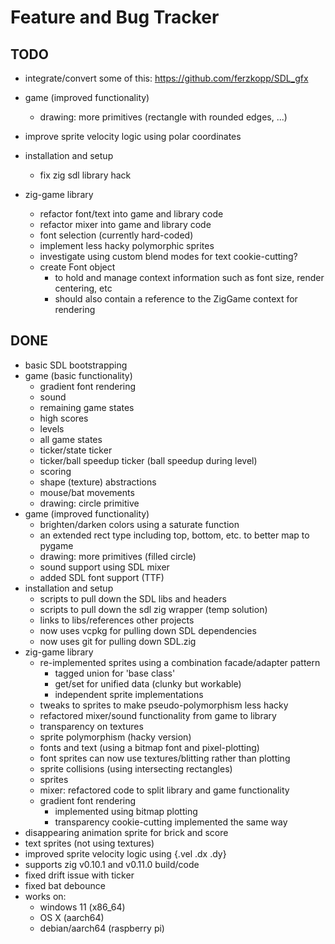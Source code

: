 # Feature and Bug Tracker

## TODO

- integrate/convert some of this: https://github.com/ferzkopp/SDL_gfx

- game (improved functionality)
  - drawing: more primitives (rectangle with rounded edges, ...)
- improve sprite velocity logic using polar coordinates
- installation and setup
  - fix zig sdl library hack
- zig-game library
  - refactor font/text into game and library code
  - refactor mixer into game and library code
  - font selection (currently hard-coded)
  - implement less hacky polymorphic sprites
  - investigate using custom blend modes for text cookie-cutting?
  - create Font object
    - to hold and manage context information such as font size, render centering, etc
    - should also contain a reference to the ZigGame context for rendering

## DONE

- basic SDL bootstrapping
- game (basic functionality)
  - gradient font rendering
  - sound
  - remaining game states
  - high scores
  - levels
  - all game states
  - ticker/state ticker
  - ticker/ball speedup ticker (ball speedup during level)
  - scoring
  - shape (texture) abstractions
  - mouse/bat movements
  - drawing: circle primitive
- game (improved functionality)
  - brighten/darken colors using a saturate function
  - an extended rect type including top, bottom, etc. to better map to pygame
  - drawing: more primitives (filled circle)
  - sound support using SDL mixer
  - added SDL font support (TTF)
- installation and setup
  - scripts to pull down the SDL libs and headers
  - scripts to pull down the sdl zig wrapper (temp solution)
  - links to libs/references other projects
  - now uses vcpkg for pulling down SDL dependencies
  - now uses git for pulling down SDL.zig
- zig-game library
  - re-implemented sprites using a combination facade/adapter pattern
    - tagged union for 'base class'
    - get/set for unified data (clunky but workable)
    - independent sprite implementations
  - tweaks to sprites to make pseudo-polymorphism less hacky
  - refactored mixer/sound functionality from game to library
  - transparency on textures
  - sprite polymorphism (hacky version)
  - fonts and text (using a bitmap font and pixel-plotting)
  - font sprites can now use textures/blitting rather than plotting
  - sprite collisions (using intersecting rectangles)
  - sprites
  - mixer: refactored code to split library and game functionality
  - gradient font rendering
    - implemented using bitmap plotting
    - transparency cookie-cutting implemented the same way
- disappearing animation sprite for brick and score
- text sprites (not using textures)
- improved sprite velocity logic using {.vel .dx .dy}
- supports zig v0.10.1 and v0.11.0 build/code
- fixed drift issue with ticker
- fixed bat debounce
- works on:
  - windows 11 (x86_64)
  - OS X (aarch64)
  - debian/aarch64 (raspberry pi)

